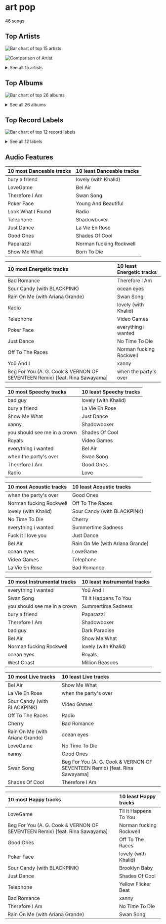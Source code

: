 # art pop

[46 songs](art_pop_tracks.md)

## Top Artists

![Bar chart of top 15 artists](../images/genres/art_pop/artists.png)

![Comparison of Artist](../images/genres/art_pop/artists_comparison.png)


<details>
<summary>See all 15 artists</summary>

|   Number of Tracks | Art                                                                                              | Artist                                       | 🔗                                                           |
|-------------------:|:-------------------------------------------------------------------------------------------------|:---------------------------------------------|:------------------------------------------------------------|
|                 17 | <img src="https://i.scdn.co/image/ab6761610000e5ebb99cacf8acd5378206767261" alt="" width="50" /> | [Lana Del Rey](../artists/lana_del_rey.md)   | [🔗](https://open.spotify.com/artist/00FQb4jTyendYWaN8pK0wa) |
|                 13 | <img src="https://i.scdn.co/image/ab6761610000e5ebc8d3d98a1bccbe71393dbfbf" alt="" width="50" /> | [Lady Gaga](../artists/lady_gaga.md)         | [🔗](https://open.spotify.com/artist/1HY2Jd0NmPuamShAr6KMms) |
|                 10 | <img src="https://i.scdn.co/image/ab6761610000e5ebd8b9980db67272cb4d2c3daf" alt="" width="50" /> | [Billie Eilish](../artists/billie_eilish.md) | [🔗](https://open.spotify.com/artist/6qqNVTkY8uBg9cP3Jd7DAH) |
|                  2 | <img src="https://i.scdn.co/image/ab6761610000e5eb9df0f924a5e609c8da143cd5" alt="" width="50" /> | A. G. Cook                                   | [🔗](https://open.spotify.com/artist/335TWGWGFan4vaacJzSiU8) |
|                  2 | <img src="https://i.scdn.co/image/ab6761610000e5eb576cb43281160e345f728b71" alt="" width="50" /> | Charli XCX                                   | [🔗](https://open.spotify.com/artist/25uiPmTg16RbhZWAqwLBy5) |
|                  2 | <img src="https://i.scdn.co/image/ab6761610000e5ebc4902f080d3620b3e6da80c3" alt="" width="50" /> | Lorde                                        | [🔗](https://open.spotify.com/artist/163tK9Wjr9P9DmM0AVK7lm) |
|                  1 | <img src="https://i.scdn.co/image/ab6761610000e5eb2c44e078944196a8c1eec256" alt="" width="50" /> | Colby O'Donis                                | [🔗](https://open.spotify.com/artist/7fObcBw9VM3x7ntWKCYl0z) |
|                  1 | <img src="https://i.scdn.co/image/ab6761610000e5eb676338904deb80cffb568216" alt="" width="50" /> | [Beyoncé](../artists/beyonc_.md)             | [🔗](https://open.spotify.com/artist/6vWDO969PvNqNYHIOW5v0m) |
|                  1 | <img src="https://i.scdn.co/image/ab6761610000e5eb31072db9da0311ecfabe96bf" alt="" width="50" /> | Khalid                                       | [🔗](https://open.spotify.com/artist/6LuN9FCkKOj5PcnpouEgny) |
|                  1 | <img src="https://i.scdn.co/image/ab6761610000e5ebcdce7620dc940db079bf4952" alt="" width="50" /> | [Ariana Grande](../artists/ariana_grande.md) | [🔗](https://open.spotify.com/artist/66CXWjxzNUsdJxJ2JdwvnR) |
|                  1 | <img src="https://i.scdn.co/image/ab6761610000e5ebc9690bc711d04b3d4fd4b87c" alt="" width="50" /> | [BLACKPINK](../artists/blackpink.md)         | [🔗](https://open.spotify.com/artist/41MozSoPIsD1dJM0CLPjZF) |
|                  1 | <img src="https://i.scdn.co/image/ab6761610000e5ebf178cbda9bd9a389581ff021" alt="" width="50" /> | Fiona Apple                                  | [🔗](https://open.spotify.com/artist/3g2kUQ6tHLLbmkV7T4GPtL) |
|                  1 | <img src="https://i.scdn.co/image/ab6761610000e5eba8b955d42229e4cbd03d4cd8" alt="" width="50" /> | VERNON                                       | [🔗](https://open.spotify.com/artist/2Y34b9AOK30zXgL7cAH4NG) |
|                  1 | <img src="https://i.scdn.co/image/ab6761610000e5ebd6442ba68c144b0c84b207a4" alt="" width="50" /> | Rina Sawayama                                | [🔗](https://open.spotify.com/artist/2KEqzdPS7M5YwGmiuPTdr5) |
|                  1 | <img src="https://i.scdn.co/image/ab6761610000e5eb1271f542dad4241c87250fe5" alt="" width="50" /> | Cecile Believe                               | [🔗](https://open.spotify.com/artist/0nZHjqvdLoBy50ZzUH5FNU) |

</details>

## Top Albums

![Bar chart of top 26 albums](../images/genres/art_pop/albums.png)


<details>
<summary>See all 26 albums</summary>

|   Number of Tracks | Art                                                                                              | Album                                                                      | 🔗                                                          |
|-------------------:|:-------------------------------------------------------------------------------------------------|:---------------------------------------------------------------------------|:-----------------------------------------------------------|
|                  6 | <img src="https://i.scdn.co/image/ab67616d0000b273a1c37f3fd969287c03482c3b" alt="" width="50" /> | Born To Die                                                                | [🔗](https://open.spotify.com/album/4X8hAqIWpQyQks2yRhyqs4) |
|                  5 | <img src="https://i.scdn.co/image/ab67616d0000b27350a3147b4edd7701a876c6ce" alt="" width="50" /> | WHEN WE ALL FALL ASLEEP, WHERE DO WE GO?                                   | [🔗](https://open.spotify.com/album/0S0KGZnfBGSIssfF54WSJh) |
|                  4 | <img src="https://i.scdn.co/image/ab67616d0000b273631810af03785dbad83f5c81" alt="" width="50" /> | The Fame                                                                   | [🔗](https://open.spotify.com/album/1jpUMnKpRlng1OJN7LJauV) |
|                  3 | <img src="https://i.scdn.co/image/ab67616d0000b2731624590458126fc8b8c64c2f" alt="" width="50" /> | Ultraviolence (Deluxe)                                                     | [🔗](https://open.spotify.com/album/1ORxRsK3MrSLvh7VQTF01F) |
|                  3 | <img src="https://i.scdn.co/image/ab67616d0000b273879e9318cb9f4e05ee552ac9" alt="" width="50" /> | Norman Fucking Rockwell!                                                   | [🔗](https://open.spotify.com/album/5XpEKORZ4y6OrCZSKsi46A) |
|                  2 | <img src="https://i.scdn.co/image/ab67616d0000b2735c9890c0456a3719eeecd8aa" alt="" width="50" /> | The Fame Monster (Deluxe Edition)                                          | [🔗](https://open.spotify.com/album/6rePArBMb5nLWEaY9aQqL4) |
|                  2 | <img src="https://i.scdn.co/image/ab67616d0000b27395e2fd1accb339fa14878190" alt="" width="50" /> | Lust For Life                                                              | [🔗](https://open.spotify.com/album/7xYiTrbTL57QO0bb4hXIKo) |
|                  2 | <img src="https://i.scdn.co/image/ab67616d0000b2736040effba89b9b00a6f6743a" alt="" width="50" /> | Chromatica                                                                 | [🔗](https://open.spotify.com/album/05c49JgPmL4Uz2ZeqRx5SP) |
|                  2 | <img src="https://i.scdn.co/image/ab67616d0000b273e2d156fdc691f57900134342" alt="" width="50" /> | A Star Is Born Soundtrack                                                  | [🔗](https://open.spotify.com/album/4sLtOBOzn4s3GDUv3c5oJD) |
|                  1 | <img src="https://i.scdn.co/image/ab67616d0000b2738a3f0a3ca7929dea23cd274c" alt="" width="50" /> | lovely (with Khalid)                                                       | [🔗](https://open.spotify.com/album/2sBB17RXTamvj7Ncps15AK) |
|                  1 | <img src="https://i.scdn.co/image/ab67616d0000b273f2248cf6dad1d6c062587249" alt="" width="50" /> | everything i wanted                                                        | [🔗](https://open.spotify.com/album/4i3rAwPw7Ln2YrKDusaWyT) |
|                  1 | <img src="https://i.scdn.co/image/ab67616d0000b273a9f6c04ba168640b48aa5795" alt="" width="50" /> | dont smile at me                                                           | [🔗](https://open.spotify.com/album/7fRrTyKvE4Skh93v97gtcU) |
|                  1 | <img src="https://i.scdn.co/image/ab67616d0000b273d7fb3e4c63020039d1cff6b2" alt="" width="50" /> | Young And Beautiful                                                        | [🔗](https://open.spotify.com/album/1D92WOHWUI2AGQCCdplcXL) |
|                  1 | <img src="https://i.scdn.co/image/ab67616d0000b27374b226f1b53ca4902dedce2a" alt="" width="50" /> | Yellow Flicker Beat (From The Hunger Games: Mockingjay Part 1)             | [🔗](https://open.spotify.com/album/7sg5iqMiDrM2aJqLAmv83V) |
|                  1 | <img src="https://i.scdn.co/image/ab67616d0000b273969438a8091085c2472a0766" alt="" width="50" /> | Til It Happens To You                                                      | [🔗](https://open.spotify.com/album/00qjYaNSNpQCZHhCpAlH60) |
|                  1 | <img src="https://i.scdn.co/image/ab67616d0000b273b254ca0983d65ede8e3d2f7a" alt="" width="50" /> | Tidal                                                                      | [🔗](https://open.spotify.com/album/5gVBXH8MT6zfdRkjp7qT18) |
|                  1 | <img src="https://i.scdn.co/image/ab67616d0000b273187331e276c898d39764cc98" alt="" width="50" /> | Pure Heroine                                                               | [🔗](https://open.spotify.com/album/0rmhjUgoVa17LZuS8xWQ3v) |
|                  1 | <img src="https://i.scdn.co/image/ab67616d0000b2734123029b8c0648e8f1fad18a" alt="" width="50" /> | Paradise                                                                   | [🔗](https://open.spotify.com/album/1JnjcAIKQ9TSJFVFierTB8) |
|                  1 | <img src="https://i.scdn.co/image/ab67616d0000b273f7b7174bef6f3fbfda3a0bb7" alt="" width="50" /> | No Time To Die                                                             | [🔗](https://open.spotify.com/album/5sXSHscDjBez8VF20cSyad) |
|                  1 | <img src="https://i.scdn.co/image/ab67616d0000b2738093238ec0c71ef7c95c8fb1" alt="" width="50" /> | Joanne (Deluxe)                                                            | [🔗](https://open.spotify.com/album/2ZUwFxlWo0gwTsvZ6L4Meh) |
|                  1 | <img src="https://i.scdn.co/image/ab67616d0000b273a3b3f48ca81acacb3ad4ec8a" alt="" width="50" /> | Honeymoon                                                                  | [🔗](https://open.spotify.com/album/2DpEBrjCur1ythIZ10gJWw) |
|                  1 | <img src="https://i.scdn.co/image/ab67616d0000b2732a038d3bf875d23e4aeaa84e" alt="" width="50" /> | Happier Than Ever                                                          | [🔗](https://open.spotify.com/album/0JGOiO34nwfUdDrD612dOp) |
|                  1 | <img src="https://i.scdn.co/image/ab67616d0000b273f629eb64fd8ef76a97b154f5" alt="" width="50" /> | CRASH                                                                      | [🔗](https://open.spotify.com/album/1QqipMXWzJhr6yfcNKTp8B) |
|                  1 | <img src="https://i.scdn.co/image/ab67616d0000b2734ba15b951a5cff36133ca5bd" alt="" width="50" /> | Born This Way                                                              | [🔗](https://open.spotify.com/album/2KkMVsxymoNR7hRmBcMttd) |
|                  1 | <img src="https://i.scdn.co/image/ab67616d0000b273b0ed835957dbf3c63184a3bc" alt="" width="50" /> | Beg For You (A. G. Cook & VERNON OF SEVENTEEN Remix) [feat. Rina Sawayama] | [🔗](https://open.spotify.com/album/6snPKZGUbpydW2XJu9ievq) |
|                  1 | <img src="https://i.scdn.co/image/ab67616d0000b2735f4269ee2c76394d8f3d1309" alt="" width="50" /> | 7G                                                                         | [🔗](https://open.spotify.com/album/16NHNs15w1bpkFiBOUgDaB) |

</details>


## Top Record Labels

![Bar chart of top 12 record labels](../images/genres/art_pop/labels.png)


<details>
<summary>See all 12 labels</summary>

|   Number of Tracks | Label                                                                                   |
|-------------------:|:----------------------------------------------------------------------------------------|
|                 19 | [Interscope](../labels/interscope.md)                                                   |
|                 17 | [Polydor Records](../labels/polydor_records.md)                                         |
|                 10 | [Darkroom](../labels/darkroom.md)                                                       |
|                  2 | [A Star is Born OST](../labels/a_star_is_born_ost.md)                                   |
|                  1 | [Work](../labels/work.md)                                                               |
|                  1 | [Universal Music New Zealand Limited](../labels/universal_music_new_zealand_limited.md) |
|                  1 | [PC Music](../labels/pc_music.md)                                                       |
|                  1 | [Mockingjay](../labels/mockingjay.md)                                                   |
|                  1 | [Hunger Games 3](../labels/hunger_games_3.md)                                           |
|                  1 | [Clean Slate](../labels/clean_slate.md)                                                 |
|                  1 | [Atlantic Records UK](../labels/atlantic_records_uk.md)                                 |
|                  1 | [Atlantic Records](../labels/atlantic_records.md)                                       |

</details>


## Audio Features

| 10 most Danceable tracks   | 10 least Danceable tracks   |
|:---------------------------|:----------------------------|
| bury a friend              | lovely (with Khalid)        |
| LoveGame                   | Bel Air                     |
| Therefore I Am             | Swan Song                   |
| Poker Face                 | Young And Beautiful         |
| Look What I Found          | Radio                       |
| Telephone                  | Shadowboxer                 |
| Just Dance                 | La Vie En Rose              |
| Good Ones                  | Shades Of Cool              |
| Paparazzi                  | Norman fucking Rockwell     |
| Show Me What               | Born To Die                 |

| 10 most Energetic tracks                                                   | 10 least Energetic tracks   |
|:---------------------------------------------------------------------------|:----------------------------|
| Bad Romance                                                                | Therefore I Am              |
| Sour Candy (with BLACKPINK)                                                | ocean eyes                  |
| Rain On Me (with Ariana Grande)                                            | Swan Song                   |
| Radio                                                                      | lovely (with Khalid)        |
| Telephone                                                                  | Video Games                 |
| Poker Face                                                                 | everything i wanted         |
| Just Dance                                                                 | No Time To Die              |
| Off To The Races                                                           | Norman fucking Rockwell     |
| Yoü And I                                                                  | xanny                       |
| Beg For You (A. G. Cook & VERNON OF SEVENTEEN Remix) [feat. Rina Sawayama] | when the party's over       |

| 10 most Speechy tracks       | 10 least Speechy tracks   |
|:-----------------------------|:--------------------------|
| bad guy                      | lovely (with Khalid)      |
| bury a friend                | La Vie En Rose            |
| Show Me What                 | Just Dance                |
| xanny                        | Shadowboxer               |
| you should see me in a crown | Shades Of Cool            |
| Royals                       | Video Games               |
| everything i wanted          | Bel Air                   |
| when the party's over        | Swan Song                 |
| Therefore I Am               | Good Ones                 |
| Radio                        | Love                      |

| 10 most Acoustic tracks   | 10 least Acoustic tracks        |
|:--------------------------|:--------------------------------|
| when the party's over     | Good Ones                       |
| Norman fucking Rockwell   | Off To The Races                |
| lovely (with Khalid)      | Sour Candy (with BLACKPINK)     |
| No Time To Die            | Cherry                          |
| everything i wanted       | Summertime Sadness              |
| Fuck it I love you        | Just Dance                      |
| Bel Air                   | Rain On Me (with Ariana Grande) |
| ocean eyes                | LoveGame                        |
| Video Games               | Telephone                       |
| La Vie En Rose            | Bad Romance                     |

| 10 most Instrumental tracks   | 10 least Instrumental tracks   |
|:------------------------------|:-------------------------------|
| everything i wanted           | Yoü And I                      |
| Swan Song                     | Til It Happens To You          |
| you should see me in a crown  | Summertime Sadness             |
| bury a friend                 | Paparazzi                      |
| Therefore I Am                | Shadowboxer                    |
| bad guy                       | Dark Paradise                  |
| Bel Air                       | Show Me What                   |
| Norman fucking Rockwell       | lovely (with Khalid)           |
| ocean eyes                    | Royals                         |
| West Coast                    | Million Reasons                |

| 10 most Live tracks             | 10 least Live tracks                                                       |
|:--------------------------------|:---------------------------------------------------------------------------|
| Bel Air                         | Show Me What                                                               |
| La Vie En Rose                  | when the party's over                                                      |
| Sour Candy (with BLACKPINK)     | Video Games                                                                |
| Off To The Races                | Radio                                                                      |
| Cherry                          | Bad Romance                                                                |
| Rain On Me (with Ariana Grande) | ocean eyes                                                                 |
| LoveGame                        | No Time To Die                                                             |
| xanny                           | Good Ones                                                                  |
| Swan Song                       | Beg For You (A. G. Cook & VERNON OF SEVENTEEN Remix) [feat. Rina Sawayama] |
| Shades Of Cool                  | Therefore I Am                                                             |

| 10 most Happy tracks                                                       | 10 least Happy tracks   |
|:---------------------------------------------------------------------------|:------------------------|
| LoveGame                                                                   | Til It Happens To You   |
| Beg For You (A. G. Cook & VERNON OF SEVENTEEN Remix) [feat. Rina Sawayama] | Norman fucking Rockwell |
| Good Ones                                                                  | Off To The Races        |
| Poker Face                                                                 | lovely (with Khalid)    |
| Sour Candy (with BLACKPINK)                                                | Brooklyn Baby           |
| Just Dance                                                                 | Shades Of Cool          |
| Telephone                                                                  | Yellow Flicker Beat     |
| Bad Romance                                                                | xanny                   |
| Therefore I Am                                                             | No Time To Die          |
| Rain On Me (with Ariana Grande)                                            | Swan Song               |
